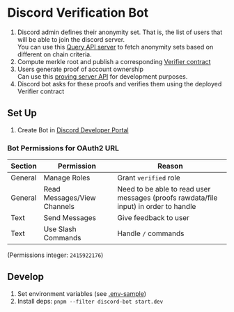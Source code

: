 # Discord Verification Bot

1. Discord admin defines their anonymity set. That is, the list of users that will be able to join the discord server.  
   You can use this [Query API server](https://anonset.fly.dev/) to fetch anonymity sets based on different on chain
   criteria.
2. Compute merkle root and publish a
   corresponding [Verifier contract](../contracts/src/Verifier.sol)
3. Users generate proof of account ownership  
   Can use this [proving server API](http://anonklub.xyz:3000/) for development purposes.
4. Discord bot asks for these proofs and verifies them using the deployed Verifier contract

## Set Up

1. Create Bot in [Discord Developer Portal](https://discord.com/developers/applications)

### Bot Permissions for OAuth2 URL

| Section | Permission                  | Reason                                                                               |
| ------- | --------------------------- | ------------------------------------------------------------------------------------ |
| General | Manage Roles                | Grant `verified` role                                                                |
| General | Read Messages/View Channels | Need to be able to read user messages (proofs rawdata/file input) in order to handle |
| Text    | Send Messages               | Give feedback to user                                                                |
| Text    | Use Slash Commands          | Handle `/` commands                                                                  |

(Permissions integer: `2415922176`)

## Develop

1. Set environment variables (see [.env-sample](../.env-example))
2. Install deps: `pnpm --filter discord-bot start.dev`
